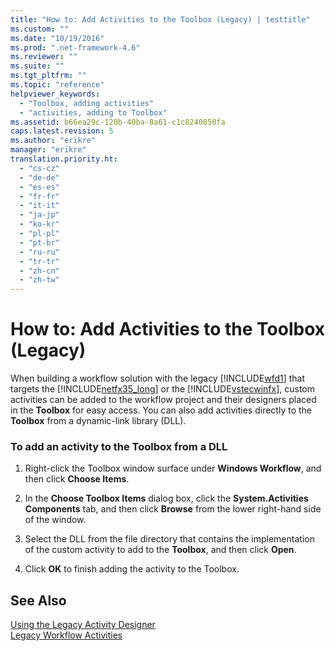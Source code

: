 ```yaml
---
title: "How to: Add Activities to the Toolbox (Legacy) | testtitle"
ms.custom: ""
ms.date: "10/19/2016"
ms.prod: ".net-framework-4.6"
ms.reviewer: ""
ms.suite: ""
ms.tgt_pltfrm: ""
ms.topic: "reference"
helpviewer_keywords: 
  - "Toolbox, adding activities"
  - "activities, adding to Toolbox"
ms.assetid: b66ea29c-120b-40ba-8a61-c1c8240850fa
caps.latest.revision: 5
ms.author: "erikre"
manager: "erikre"
translation.priority.ht: 
  - "cs-cz"
  - "de-de"
  - "es-es"
  - "fr-fr"
  - "it-it"
  - "ja-jp"
  - "ko-kr"
  - "pl-pl"
  - "pt-br"
  - "ru-ru"
  - "tr-tr"
  - "zh-cn"
  - "zh-tw"
---
```

# How to: Add Activities to the Toolbox (Legacy)
When building a workflow solution with the legacy [!INCLUDE[wfd1](../workflow-designer/includes/wfd1_md.md)] that targets the [!INCLUDE[netfx35_long](../workflow-designer/includes/netfx35_long_md.md)] or the [!INCLUDE[vstecwinfx](../workflow-designer/includes/vstecwinfx_md.md)], custom activities can be added to the workflow project and their designers placed in the **Toolbox** for easy access. You can also add activities directly to the **Toolbox** from a dynamic-link library (DLL).  
  
### To add an activity to the Toolbox from a DLL  
  
1.  Right-click the Toolbox window surface under **Windows Workflow**, and then click **Choose Items**.  
  
2.  In the **Choose Toolbox Items** dialog box, click the **System.Activities Components** tab, and then click **Browse** from the lower right-hand side of the window.  
  
3.  Select the DLL from the file directory that contains the implementation of the custom activity to add to the **Toolbox**, and then click **Open**.  
  
4.  Click **OK** to finish adding the activity to the Toolbox.  
  
## See Also  
 [Using the Legacy Activity Designer](../workflow-designer/using-the-legacy-activity-designer.md)   
 [Legacy Workflow Activities](../workflow-designer/legacy-workflow-activities.md)